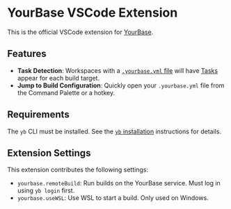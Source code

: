# YourBase VSCode Extension

This is the official VSCode extension for [YourBase][].

[YourBase]: https://yourbase.io/

## Features

- **Task Detection**: Workspaces with a [`.yourbase.yml` file][] will have
  [Tasks][] appear for each build target.
- **Jump to Build Configuration**: Quickly open your `.yourbase.yml` file from
  the Command Palette or a hotkey.

[`.yourbase.yml` file]: https://docs.yourbase.io/configuration/yourbase_yaml.html
[Tasks]: https://code.visualstudio.com/docs/editor/tasks

## Requirements

The `yb` CLI must be installed. See the [`yb` installation][] instructions for
details.

[`yb` installation]: https://github.com/yourbase/yb/blob/main/README.md#how-to-use-it

## Extension Settings

This extension contributes the following settings:

* `yourbase.remoteBuild`: Run builds on the YourBase service. Must log in using
  `yb login` first.
* `yourbase.useWSL`: Use WSL to start a build. Only used on Windows.
